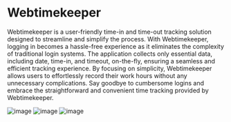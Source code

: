 # Webtimekeeper
Webtimekeeper is a user-friendly time-in and time-out tracking solution designed to streamline and simplify the process. With Webtimekeeper, logging in becomes a hassle-free experience as it eliminates the complexity of traditional login systems. The application collects only essential data, including date, time-in, and timeout, on-the-fly, ensuring a seamless and efficient tracking experience. By focusing on simplicity, Webtimekeeper allows users to effortlessly record their work hours without any unnecessary complications. Say goodbye to cumbersome logins and embrace the straightforward and convenient time tracking provided by Webtimekeeper.


![image](https://github.com/lorencelaudenio/webtimekeeper/assets/63408329/c7234826-f64f-418f-af54-be028b7ecf0e)
![image](https://github.com/lorencelaudenio/webtimekeeper/assets/63408329/edd42eb0-bc20-4b6e-bb35-988246db7f63)
![image](https://github.com/lorencelaudenio/webtimekeeper/assets/63408329/752fecbd-79a2-41ac-92b0-51d5f116bb5b)


